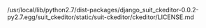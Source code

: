 /usr/local/lib/python2.7/dist-packages/django_suit_ckeditor-0.0.2-py2.7.egg/suit_ckeditor/static/suit-ckeditor/ckeditor/LICENSE.md